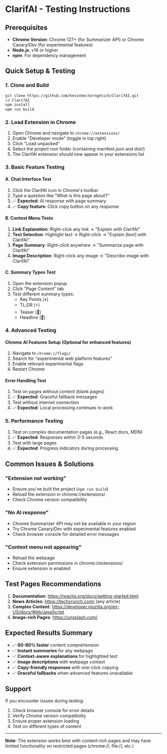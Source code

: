 # ClarifAI - Testing Instructions

## Prerequisites

- **Chrome Version**: Chrome 127+ (for Summarizer API) or Chrome Canary/Dev (for experimental features)
- **Node.js**: v16 or higher
- **npm**: For dependency management

## Quick Setup & Testing

### 1. **Clone and Build**

```bash
git clone https://github.com/kevinhectorngetich/ClarifAI.git
cd ClarifAI
npm install
npm run build
```

### 2. **Load Extension in Chrome**

1. Open Chrome and navigate to `chrome://extensions/`
2. Enable "Developer mode" (toggle in top right)
3. Click "Load unpacked"
4. Select the project root folder (containing manifest.json and dist/)
5. The ClarifAI extension should now appear in your extensions list

### 3. **Basic Feature Testing**

#### **A. Chat Interface Test**

1. Click the ClarifAI icon in Chrome's toolbar
2. Type a question like "What is this page about?"
3. ✅ **Expected**: AI response with page summary
4. ✅ **Copy feature**: Click copy button on any response

#### **B. Context Menu Tests**

1. **Link Explanation**: Right-click any link → "Explain with ClarifAI"
2. **Text Selection**: Highlight text → Right-click → "Explain [text] with ClarifAI"
3. **Page Summary**: Right-click anywhere → "Summarize page with ClarifAI"
4. **Image Description**: Right-click any image → "Describe image with ClarifAI"

#### **C. Summary Types Test**

1. Open the extension popup
2. Click "Page Content" tab
3. Test different summary types:
   - Key Points (•)
   - TL;DR (⚡)
   - Teaser (🎯)
   - Headline (📰)

### 4. **Advanced Testing**

#### **Chrome AI Features Setup** (Optional for enhanced features)

1. Navigate to `chrome://flags/`
2. Search for "experimental web platform features"
3. Enable relevant experimental flags
4. Restart Chrome

#### **Error Handling Test**

1. Test on pages without content (blank pages)
2. ✅ **Expected**: Graceful fallback messages
3. Test without internet connection
4. ✅ **Expected**: Local processing continues to work

### 5. **Performance Testing**

1. Test on complex documentation pages (e.g., React docs, MDN)
2. ✅ **Expected**: Responses within 3-5 seconds
3. Test with large pages
4. ✅ **Expected**: Progress indicators during processing

## Common Issues & Solutions

### **"Extension not working"**

- Ensure you've built the project (`npm run build`)
- Reload the extension in chrome://extensions/
- Check Chrome version compatibility

### **"No AI response"**

- Chrome Summarizer API may not be available in your region
- Try Chrome Canary/Dev with experimental features enabled
- Check browser console for detailed error messages

### **"Context menu not appearing"**

- Reload the webpage
- Check extension permissions in chrome://extensions/
- Ensure extension is enabled

## Test Pages Recommendations

1. **Documentation**: https://reactjs.org/docs/getting-started.html
2. **News Articles**: https://techcrunch.com/ (any article)
3. **Complex Content**: https://developer.mozilla.org/en-US/docs/Web/JavaScript
4. **Image-rich Pages**: https://unsplash.com/

## Expected Results Summary

- ✅ **60-80% faster** content comprehension
- ✅ **Instant summaries** for any webpage
- ✅ **Context-aware explanations** for highlighted text
- ✅ **Image descriptions** with webpage context
- ✅ **Copy-friendly responses** with one-click copying
- ✅ **Graceful fallbacks** when advanced features unavailable

## Support

If you encounter issues during testing:

1. Check browser console for error details
2. Verify Chrome version compatibility
3. Ensure proper extension loading
4. Test on different types of content

---

**Note**: The extension works best with content-rich pages and may have limited functionality on restricted pages (chrome://, file://, etc.)
